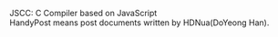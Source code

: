 JSCC: C Compiler based on JavaScript<br>
HandyPost means post documents written by HDNua(DoYeong Han).
